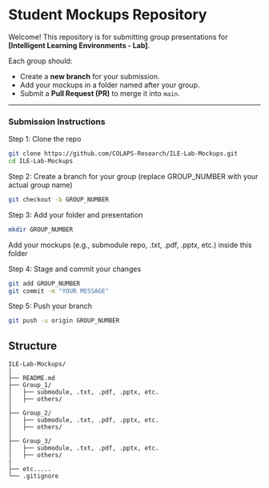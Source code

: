 # Student Mockups Repository

Welcome! This repository is for submitting group presentations for **[Intelligent Learning Environments - Lab]**.

Each group should:
- Create a **new branch** for your submission.
- Add your mockups in a folder named after your group.
- Submit a **Pull Request (PR)** to merge it into `main`.

---

### Submission Instructions

Step 1: Clone the repo
```sh
git clone https://github.com/COLAPS-Research/ILE-Lab-Mockups.git
cd ILE-Lab-Mockups
```

Step 2: Create a branch for your group (replace GROUP_NUMBER with your actual group name)
```sh
git checkout -b GROUP_NUMBER
```

Step 3: Add your folder and presentation
```sh
mkdir GROUP_NUMBER
```
Add your mockups (e.g., submodule repo, .txt, .pdf, .pptx, etc.) inside this folder

Step 4: Stage and commit your changes
```sh
git add GROUP_NUMBER
git commit -m "YOUR MESSAGE"
```

Step 5: Push your branch
```sh
git push -u origin GROUP_NUMBER
```


## Structure
```
ILE-Lab-Mockups/
│
├── README.md
├── Group_1/
│   ├── submodule, .txt, .pdf, .pptx, etc.
│   ├── others/
│
├── Group_2/
│   ├── submodule, .txt, .pdf, .pptx, etc.
│   ├── others/
│
├── Group_3/
│   ├── submodule, .txt, .pdf, .pptx, etc.
│   ├── others/
|
├── etc.....
└── .gitignore
```


